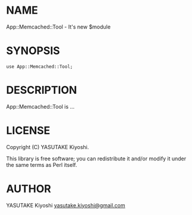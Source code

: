 # NAME

App::Memcached::Tool - It's new $module

# SYNOPSIS

    use App::Memcached::Tool;

# DESCRIPTION

App::Memcached::Tool is ...

# LICENSE

Copyright (C) YASUTAKE Kiyoshi.

This library is free software; you can redistribute it and/or modify
it under the same terms as Perl itself.

# AUTHOR

YASUTAKE Kiyoshi <yasutake.kiyoshi@gmail.com>
